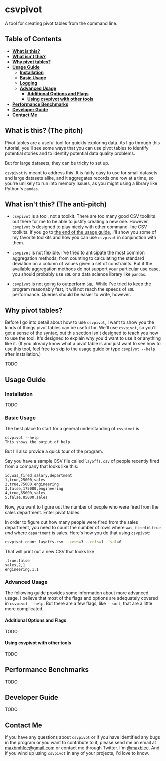 # csvpivot
A tool for creating pivot tables from the command line.

## Table of Contents
* **[What is this?](#what-is-this-the-pitch)**
* **[What isn't this?](#what-isnt-this-the-anti-pitch)**
* **[Why pivot tables?](#why-pivot-tables)**
* **[Usage Guide](#usage-guide)**
    - **[Installation](#installation)**
    - **[Basic Usage](#basic-usage)**
    - **[Logging](#logging)**
    - **[Advanced Usage](#advanced-usage)**
        - **[Additional Options and Flags](#additional-options-and-flags)**
        - **[Using csvpivot with other tools](#using-csvpivot-with-other-tools)**
* **[Performance Benchmarks](#performance-benchmarks)**
* **[Developer Guide](#developer-guide)**
* **[Contact Me](#contact-me)**

## What is this? (The pitch)
Pivot tables are a useful tool for quickly exploring data. As I go through this tutorial, you'll see some ways that
you can use pivot tables to identify potential stories and to identify potential data quality problems.

But for large datasets, they can be tricky to set up.

`csvpivot` is meant to address this. It is fairly easy to use for small datasets and large datasets alike, and it
aggregates records one row at a time, so you're unlikely to run into memory issues, as you might using a library
like Python's `pandas`.

## What isn't this? (The anti-pitch)
* `csvpivot` is a tool, not a toolkit. There are too many good CSV toolkits out there for me to be able to justify
creating a new one. However, `csvpivot` *is* designed to play nicely with other command-line CSV toolkits. If you
go to [the end of the usage guide](#using-csvpivot-with-other-tools), I'll show you some of my favorite toolkits and how you can use `csvpivot` in
conjunction with them.

* `csvpivot` is not flexible. I've tried to anticipate the most common aggregation methods, from counting to calculating
the standard deviation on a column of values given a set of constraints. But if the available aggregation methods do not
support your particular use case, you should probably use `SQL` or a data science library like `pandas`.

* `csvpivot` is not going to outperform `SQL`. While I've tried to keep the program reasonably fast, it will not reach
the speeds of `SQL` performance. Queries should be easier to write, however.

## Why pivot tables?
Before I go into detail about how to use `csvpivot`, I want to show you the kinds of things pivot tables can be useful
for. We'll use `csvpivot`, so you'll get a sense of the syntax, but this section isn't designed to teach you how
to use the tool. It's designed to explain why you'd want to use it or anything like it. (If you already know what
a pivot table is and just want to see how to use this tool, feel free to skip to the [usage guide](#usage-guide) or
type `csvpivot --help` after installation.)

TODO

## Usage Guide
### Installation
TODO
### Basic Usage
The best place to start for a general understanding of `csvpivot` is

```
csvpivot --help
This shows the output of help
```
But I'll also provide a quick tour of the program. 

Say you have a sample CSV file called `layoffs.csv` of people recently fired from a company that looks like this:
```csv
id,was_fired,salary,department
1,true,25000,sales
2,true,75000,engineering
3,false,175000,engineering
4,true,65000,sales
5,false,85000,sales
```
Now, you want to figure out the number of people who were fired from the sales department. Enter pivot tables.

In order to figure out how many people were fired from the sales department, you need to count the number of rows
where `was_fired` is `true` *and* where `department` is sales. Here's how you do that using `csvpivot`:
```bash
csvpivot count layoffs.csv --rows=3 --cols=1 --val=0
```
That will print out a new CSV that looks like
```csv
,true,false
sales,2,1
engineering,1,1 
```

### Advanced Usage
The following guide provides some information about more advanced usage. I believe that most of the flags and options are adequately covered in `csvpivot --help`. But there are a few flags, like `--sort`, that are a little more complicated.
#### Additional Options and Flags
TODO
#### Using csvpivot with other tools
TODO

## Performance Benchmarks
TODO

## Developer Guide
TODO

## Contact Me
If you have any questions about `csvpivot` or if you have identified any bugs in the program or you want
to contribute to it, please send me an email at maxbmhlee@gmail.com or contact me through Twitter. 
I'm [@maxblee](https://twitter.com/maxblee). And if you wind up using `csvpivot` in any of your projects,
I'd love to know.
